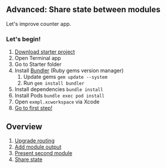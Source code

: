 ## Advanced: Share state between modules

Let's improve counter app.

### Let's begin!

1. [Download starter project](Project.zip)
2. Open Terminal app
3. Go to Starter folder
4. Install [Bundler](https://bundler.io) (Ruby gems version manager)
    1. Update gems `gem update --system`
    2. Run `gem install bundler`
4. Install dependencies `bundle install`
5. Install Pods `bundle exec pod install`
6. Open `exmpl.xcworkspace` via Xcode
7. [Go to first step!](FlowCoordinator.md)

## Overview

1. [Upgrade routing](FlowCoordinator.md)
2. [Add module output](ModuleOutput.md)
3. [Present second module](SecondModule.md)
4. [Share state](ShareState.md)
